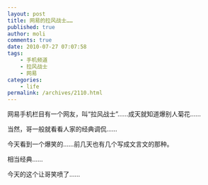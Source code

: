 ```yaml
---
layout: post
title: 网易的拉风战士……
published: true
author: moli
comments: true
date: 2010-07-27 07:07:58
tags:
    - 手机频道
    - 拉风战士
    - 网易
categories:
    - life
permalink: /archives/2110.html
---
```

[][1]网易手机栏目有一个网友，叫“拉风战士”……成天就知道爆别人菊花……

当然，哥一般就看看人家的经典调侃……

今天看到一个爆笑的……前几天也有几个写成文言文的那种。

相当经典……

今天的这个让哥笑喷了……

 [1]: http://huoxr.com/wp-content/uploads/2010/07/wang-yi-te-se.png